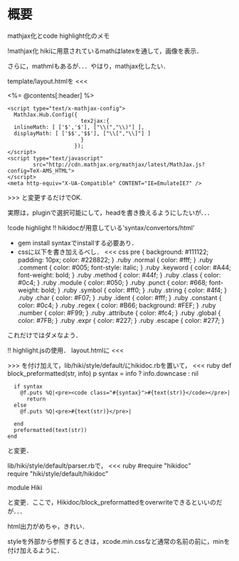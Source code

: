 # 概要mathjax化とcode highlight化のメモ!mathjax化hikiに用意されているmathはlatexを通して，画像を表示．さらに，mathmlもあるが．．．やはり，mathjax化したい．template/layout.htmlを<<<<head><%= @contents[:header] %>    <script type="text/x-mathjax-config">      MathJax.Hub.Config({                           tex2jax:{      inlineMath: [ ['$','$'], ["\\(","\\)"] ],      displayMath: [ ['$$','$$'], ["\\[","\\]"] ]                           }                         });    </script>    <script type="text/javascript"            src="http://cdn.mathjax.org/mathjax/latest/MathJax.js?config=TeX-AMS_HTML">    </script>    <meta http-equiv="X-UA-Compatible" CONTENT="IE=EmulateIE7" /></head>>>>と変更するだけでOK.実際は，pluginで選択可能にして，headを書き換えるようにしたいが．．．!code highlight!! hikidocが用意している'syntax/convertors/html'* gem install syntaxでinstallする必要あり．* cssに以下を書き加えるべし．<<< csspre { background: #111122; padding: 10px; color: #228822; }.ruby .normal { color: #fff; }.ruby .comment { color: #005; font-style: italic; }.ruby .keyword { color: #A44; font-weight: bold; }.ruby .method { color: #44f; }.ruby .class { color: #0c4; }.ruby .module { color: #050; }.ruby .punct { color: #668; font-weight: bold; }.ruby .symbol { color: #ff0; }.ruby .string { color: #4f4; }.ruby .char { color: #F07; }.ruby .ident { color: #fff; }.ruby .constant { color: #0c4; }.ruby .regex { color: #B66; background: #FEF; }.ruby .number { color: #F99; }.ruby .attribute { color: #fc4; }.ruby .global { color: #7FB; }.ruby .expr { color: #227; }.ruby .escape { color: #277; }>>>これだけではダメなよう．!! highlight.jsの使用．layout.htmlに<<<<link rel="stylesheet" href="//cdnjs.cloudflare.com/ajax/libs/highlight.js/8.6/styles/default.min.css"><script src="//cdnjs.cloudflare.com/ajax/libs/highlight.js/8.6/highlight.min.js"></script><script>hljs.initHighlightingOnLoad();</script>>>>を付け加えて，lib/hiki/style/default/にhikidoc.rbを置いて，<<< ruby    def block_preformatted(str, info)      p syntax = info ? info.downcase : nil      if syntax        @f.puts %Q|<pre><code class="#{syntax}">#{text(str)}</code></pre>|          return      else        @f.puts %Q|<pre>#{text(str)}</pre>|              end      preformatted(text(str))    end>>>と変更．lib/hiki/style/default/parser.rbで，<<< ruby#require "hikidoc"                                                                          require "hiki/style/default/hikidoc"module Hiki>>>と変更．ここで，Hikidoc/block_preformattedをoverwriteできるといいのだが．．．html出力がめちゃ，きれい．styleを外部から参照するときは，xcode.min.cssなど通常の名前の前に，minを付け加えるように．
